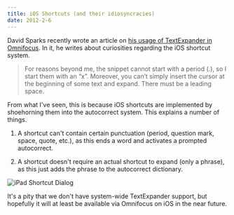 ```yaml
---
title: iOS Shortcuts (and their idiosyncracies)
date: 2012-2-6
---
```


David Sparks recently wrote an article on [his usage of TextExpander in Omnifocus][sparks].  In it, he writes about curiosities regarding the iOS shortcut system.

> For reasons beyond me, the snippet cannot start with a period (.), 
> so I start them with an “x”. Moreover, you can’t simply insert the
> cursor at the beginning of some text and expand. There must be a 
>leading space. 

From what I've seen, this is because iOS shortcuts are implemented by shoehorning them into the autocorrect system.  This explains a number of things.

1. A shortcut can't contain certain punctuation (period, question mark, space, quote, etc.), as this ends a word and activates a prompted autocorrect.

2. A shortcut doesn't require an actual shortcut to expand (only a phrase), as this just adds the phrase to the autocorrect dictionary.

<img src="http://db.tt/etbcQMbU" alt="iPad Shortcut Dialog" />

It's a pity that we don't have system-wide TextExpander support, but hopefully it will at least be available via Omnifocus on iOS in the near future.

[sparks]: http://www.macsparky.com/blog/2012/2/1/text-expander-and-omnifocus.html
